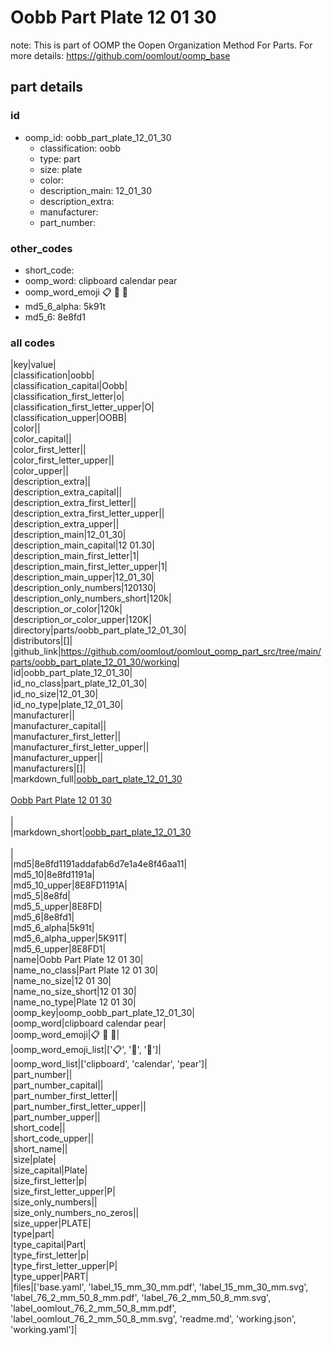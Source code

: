 # Oobb Part Plate 12 01 30  

note: This is part of OOMP the Oopen Organization Method For Parts. For more details: https://github.com/oomlout/oomp_base

##  part details





### id
* oomp_id: oobb_part_plate_12_01_30
  * classification: oobb
  * type: part
  * size: plate
  * color: 
  * description_main: 12_01_30
  * description_extra: 
  * manufacturer: 
  * part_number: 

### other_codes
* short_code: 
* oomp_word: clipboard calendar pear
* oomp_word_emoji :clipboard: :calendar: :pear:
* md5_6_alpha: 5k91t
* md5_6: 8e8fd1

### all codes 
|key|value|  
|classification|oobb|  
|classification_capital|Oobb|  
|classification_first_letter|o|  
|classification_first_letter_upper|O|  
|classification_upper|OOBB|  
|color||  
|color_capital||  
|color_first_letter||  
|color_first_letter_upper||  
|color_upper||  
|description_extra||  
|description_extra_capital||  
|description_extra_first_letter||  
|description_extra_first_letter_upper||  
|description_extra_upper||  
|description_main|12_01_30|  
|description_main_capital|12 01.30|  
|description_main_first_letter|1|  
|description_main_first_letter_upper|1|  
|description_main_upper|12_01_30|  
|description_only_numbers|120130|  
|description_only_numbers_short|120k|  
|description_or_color|120k|  
|description_or_color_upper|120K|  
|directory|parts/oobb_part_plate_12_01_30|  
|distributors|[]|  
|github_link|https://github.com/oomlout/oomlout_oomp_part_src/tree/main/parts/oobb_part_plate_12_01_30/working|  
|id|oobb_part_plate_12_01_30|  
|id_no_class|part_plate_12_01_30|  
|id_no_size|12_01_30|  
|id_no_type|plate_12_01_30|  
|manufacturer||  
|manufacturer_capital||  
|manufacturer_first_letter||  
|manufacturer_first_letter_upper||  
|manufacturer_upper||  
|manufacturers|[]|  
|markdown_full|[oobb_part_plate_12_01_30](https://github.com/oomlout/oomlout_oomp_part_src/tree/main/parts/oobb_part_plate_12_01_30/working)<br>[](https://github.com/oomlout/oomlout_oomp_part_src/tree/main/parts/oobb_part_plate_12_01_30/working)<br>[Oobb Part Plate 12 01 30](https://github.com/oomlout/oomlout_oomp_part_src/tree/main/parts/oobb_part_plate_12_01_30/working)<br><br>|  
|markdown_short|[oobb_part_plate_12_01_30](https://github.com/oomlout/oomlout_oomp_part_src/tree/main/parts/oobb_part_plate_12_01_30/working)<br><br>|  
|md5|8e8fd1191addafab6d7e1a4e8f46aa11|  
|md5_10|8e8fd1191a|  
|md5_10_upper|8E8FD1191A|  
|md5_5|8e8fd|  
|md5_5_upper|8E8FD|  
|md5_6|8e8fd1|  
|md5_6_alpha|5k91t|  
|md5_6_alpha_upper|5K91T|  
|md5_6_upper|8E8FD1|  
|name|Oobb Part Plate 12 01 30|  
|name_no_class|Part Plate 12 01 30|  
|name_no_size|12 01 30|  
|name_no_size_short|12 01 30|  
|name_no_type|Plate 12 01 30|  
|oomp_key|oomp_oobb_part_plate_12_01_30|  
|oomp_word|clipboard calendar pear|  
|oomp_word_emoji|:clipboard: :calendar: :pear:|  
|oomp_word_emoji_list|[':clipboard:', ':calendar:', ':pear:']|  
|oomp_word_list|['clipboard', 'calendar', 'pear']|  
|part_number||  
|part_number_capital||  
|part_number_first_letter||  
|part_number_first_letter_upper||  
|part_number_upper||  
|short_code||  
|short_code_upper||  
|short_name||  
|size|plate|  
|size_capital|Plate|  
|size_first_letter|p|  
|size_first_letter_upper|P|  
|size_only_numbers||  
|size_only_numbers_no_zeros||  
|size_upper|PLATE|  
|type|part|  
|type_capital|Part|  
|type_first_letter|p|  
|type_first_letter_upper|P|  
|type_upper|PART|  
|files|['base.yaml', 'label_15_mm_30_mm.pdf', 'label_15_mm_30_mm.svg', 'label_76_2_mm_50_8_mm.pdf', 'label_76_2_mm_50_8_mm.svg', 'label_oomlout_76_2_mm_50_8_mm.pdf', 'label_oomlout_76_2_mm_50_8_mm.svg', 'readme.md', 'working.json', 'working.yaml']|  
